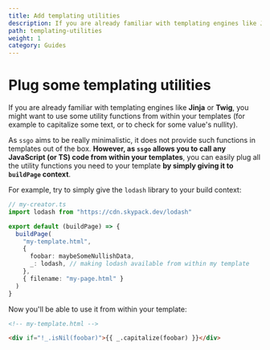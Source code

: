 ```yaml
---
title: Add templating utilities
description: If you are already familiar with templating engines like Jinja or Twig, you might want to use some utility functions from within your templates. Here's how to do it.
path: templating-utilities
weight: 1
category: Guides
---
```


# Plug some templating utilities

If you are already familiar with templating engines like **Jinja** or **Twig**,
you might want to use some utility functions from within your templates
(for example to capitalize some text, or to check for some value's nullity).

As `ssgo` aims to be really minimalistic, it does not provide such functions in templates out of the box.
**However, as `ssgo` allows you to call any JavaScript (or TS) code from within your templates**, you
can easily plug all the utility functions you need to your template **by simply giving it to `buildPage` context**.

For example, try to simply give the `lodash` library to your build context:

```typescript
// my-creator.ts
import lodash from "https://cdn.skypack.dev/lodash"

export default (buildPage) => {
  buildPage(
    "my-template.html",
    {
      foobar: maybeSomeNullishData,
      _: lodash, // making lodash available from within my template
    },
    { filename: "my-page.html" }
  )
}
```

Now you'll be able to use it from within your template:

```html
<!-- my-template.html -->

<div if="!_.isNil(foobar)">{{ _.capitalize(foobar) }}</div>
```
